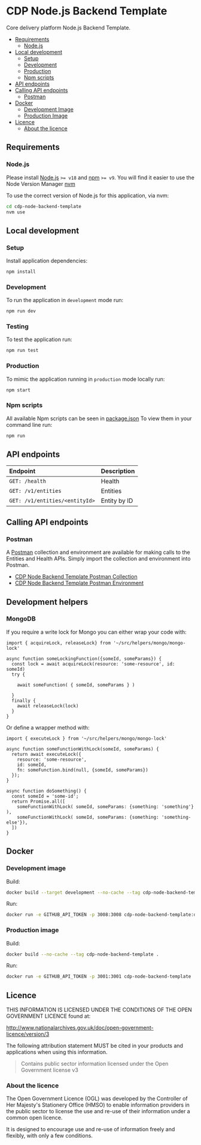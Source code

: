 # CDP Node.js Backend Template

Core delivery platform Node.js Backend Template.

- [Requirements](#requirements)
  - [Node.js](#nodejs)
- [Local development](#local-development)
  - [Setup](#setup)
  - [Development](#development)
  - [Production](#production)
  - [Npm scripts](#npm-scripts)
- [API endpoints](#api-endpoints)
- [Calling API endpoints](#calling-api-endpoints)
  - [Postman](#postman)
- [Docker](#docker)
  - [Development Image](#development-image)
  - [Production Image](#production-image)
- [Licence](#licence)
  - [About the licence](#about-the-licence)

## Requirements

### Node.js

Please install [Node.js](http://nodejs.org/) `>= v18` and [npm](https://nodejs.org/) `>= v9`. You will find it
easier to use the Node Version Manager [nvm](https://github.com/creationix/nvm)

To use the correct version of Node.js for this application, via nvm:

```bash
cd cdp-node-backend-template
nvm use
```

## Local development

### Setup

Install application dependencies:

```bash
npm install
```

### Development

To run the application in `development` mode run:

```bash
npm run dev
```

### Testing

To test the application run:

```bash
npm run test
```

### Production

To mimic the application running in `production` mode locally run:

```bash
npm start
```

### Npm scripts

All available Npm scripts can be seen in [package.json](./package.json)
To view them in your command line run:

```bash
npm run
```

## API endpoints

| Endpoint                       | Description  |
| :----------------------------- | :----------- |
| `GET: /health`                 | Health       |
| `GET: /v1/entities`            | Entities     |
| `GET: /v1/entities/<entityId>` | Entity by ID |

## Calling API endpoints

### Postman

A [Postman](https://www.postman.com/) collection and environment are available for making calls to the Entities and
Health APIs. Simply import the collection and environment into Postman.

- [CDP Node Backend Template Postman Collection](postman/cdp-node-backend-template.postman_collection.json)
- [CDP Node Backend Template Postman Environment](postman/cdp-node-backend-template.postman_environment.json)

## Development helpers

### MongoDB

If you require a write lock for Mongo you can either wrap your code with:

```
import { acquireLock, releaseLock} from '~/src/helpers/mongo/mongo-lock'

async function someLockingFunction({someId, someParams}) {
  const lock = await acquireLock(resource: 'some-resource', id: someId)
  try {

    await someFunction( { someId, someParams } )

  }
  finally {
    await releaseLock(lock)
  }
}
```

Or define a wrapper method with:

```
import { executeLock } from '~/src/helpers/mongo/mongo-lock'

async function someFunctionWithLock(someId, someParams) {
  return await executeLock({
    resource: 'some-resource',
    id: someId,
    fn: someFunction.bind(null, {someId, someParams})
  });
}

async function doSomething() {
  const someId = 'some-id';
  return Promise.all([
    someFunctionWithLock( someId, someParams: {something: 'something'} ),
    someFunctionWithLock( someId, someParams: {something: 'something-else'}),
  ])
}
```

## Docker

### Development image

Build:

```bash
docker build --target development --no-cache --tag cdp-node-backend-template:development .
```

Run:

```bash
docker run -e GITHUB_API_TOKEN -p 3008:3008 cdp-node-backend-template:development
```

### Production image

Build:

```bash
docker build --no-cache --tag cdp-node-backend-template .
```

Run:

```bash
docker run -e GITHUB_API_TOKEN -p 3001:3001 cdp-node-backend-template
```

## Licence

THIS INFORMATION IS LICENSED UNDER THE CONDITIONS OF THE OPEN GOVERNMENT LICENCE found at:

<http://www.nationalarchives.gov.uk/doc/open-government-licence/version/3>

The following attribution statement MUST be cited in your products and applications when using this information.

> Contains public sector information licensed under the Open Government license v3

### About the licence

The Open Government Licence (OGL) was developed by the Controller of Her Majesty's Stationery Office (HMSO) to enable
information providers in the public sector to license the use and re-use of their information under a common open
licence.

It is designed to encourage use and re-use of information freely and flexibly, with only a few conditions.

